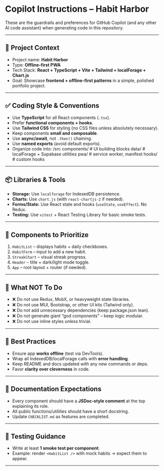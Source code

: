 # Copilot Instructions – Habit Harbor

These are the guardrails and preferences for GitHub Copilot (and any other AI code assistant) when generating code in this repository.

---

## 🎯 Project Context
- Project name: **Habit Harbor**
- Type: **Offline-first PWA**
- Tech Stack: **React + TypeScript + Vite + Tailwind + localForage + Chart.js**
- Goal: Showcase **frontend + offline-first patterns** in a simple, polished portfolio project.

---

## ✅ Coding Style & Conventions
- Use **TypeScript** for all React components (`.tsx`).
- Prefer **functional components + hooks**.
- Use **Tailwind CSS** for styling (no CSS files unless absolutely necessary).
- Keep components **small and composable**.
- Use **async/await**, not `.then()` chaining.
- Use **named exports** (avoid default exports).
- Organize code into:
    /src
    components/ # UI building blocks
    data/ # localForage + Supabase utilities
    pwa/ # service worker, manifest
    hooks/ # custom hooks

---

## 📦 Libraries & Tools
- **Storage:** Use `localforage` for IndexedDB persistence.
- **Charts:** Use `chart.js` (with `react-chartjs-2` if needed).
- **Forms/State:** Use React state and hooks (`useState`, `useEffect`). No Redux.
- **Testing:** Use `vitest` + React Testing Library for basic smoke tests.

---

## 🧩 Components to Prioritize
1. `HabitList` – displays habits + daily checkboxes.
2. `HabitForm` – input to add a new habit.
3. `StreakChart` – visual streak progress.
4. `Header` – title + dark/light mode toggle.
5. `App` – root layout + router (if needed).

---

## 🚫 What NOT To Do
- ❌ Do not use Redux, MobX, or heavyweight state libraries.
- ❌ Do not use MUI, Bootstrap, or other UI kits (Tailwind only).
- ❌ Do not add unnecessary dependencies (keep package.json lean).
- ❌ Do not generate giant “god components” – keep logic modular.
- ❌ Do not use inline styles unless trivial.

---

## 🧭 Best Practices
- Ensure app **works offline** (test via DevTools).
- Wrap all IndexedDB/localForage calls with **error handling**.
- Keep README and docs updated with any new commands or deps.
- Favor **clarity over cleverness** in code.

---

## 📄 Documentation Expectations
- Every component should have a **JSDoc-style comment** at the top explaining its role.
- All public functions/utilities should have a short docstring.
- Update `CHECKLIST.md` as features are completed.

---

## 🧪 Testing Guidance
- Write at least **1 smoke test per component**.
- Example: render `<HabitList />` with mock habits → expect them to appear.

---

